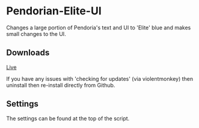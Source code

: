 # Pendorian-Elite-UI
Changes a large portion of Pendoria's text and UI to 'Elite' blue and makes small changes to the UI.

## Downloads
[Live](https://github.com/Xer0-Puls3/Pendorian-Elite-UI/raw/master/script.user.js)

If you have any issues with 'checking for updates' (via violentmonkey) then uninstall then re-install directly from Github.

## Settings
The settings can be found at the top of the script.
